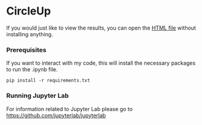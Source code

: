 # CircleUp

If you would just like to view the results, you can open the [HTML file](analysis.html) without installing anything.

### Prerequisites

If you want to interact with my code, this will install the necessary packages to run the .ipynb file.

```
pip install -r requirements.txt
```

### Running Jupyter Lab

For information related to Jupyter Lab please go to https://github.com/jupyterlab/jupyterlab
